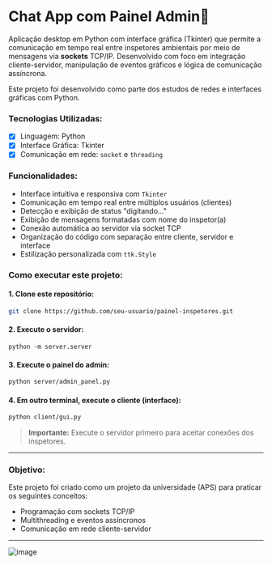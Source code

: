 # Chat App com Painel Admin💬

Aplicação desktop em Python com interface gráfica (Tkinter) que permite a comunicação em tempo real entre inspetores ambientais por meio de mensagens via **sockets** TCP/IP. Desenvolvido com foco em integração cliente-servidor, manipulação de eventos gráficos e lógica de comunicação assíncrona.

Este projeto foi desenvolvido como parte dos estudos de redes e interfaces gráficas com Python.

### Tecnologias Utilizadas:

* [x] Linguagem: Python
* [x] Interface Gráfica: Tkinter
* [x] Comunicação em rede: `socket` e `threading`

### Funcionalidades:

* Interface intuitiva e responsiva com `Tkinter`
* Comunicação em tempo real entre múltiplos usuários (clientes)
* Detecção e exibição de status "digitando..."
* Exibição de mensagens formatadas com nome do inspetor(a)
* Conexão automática ao servidor via socket TCP
* Organização do código com separação entre cliente, servidor e interface
* Estilização personalizada com `ttk.Style`

### Como executar este projeto:

#### 1. Clone este repositório:

```bash
git clone https://github.com/seu-usuario/painel-inspetores.git
```

#### 2. Execute o servidor:

```
python -m server.server
```

#### 3. Execute o painel do admin:

```bash
python server/admin_panel.py
```

#### 4. Em outro terminal, execute o cliente (interface):

```bash
python client/gui.py
```

> **Importante:** Execute o servidor primeiro para aceitar conexões dos inspetores.

---

### Objetivo:

Este projeto foi criado como um projeto da universidade (APS) para praticar os seguintes conceitos:

* Programação com sockets TCP/IP
* Multithreading e eventos assíncronos
* Comunicação em rede cliente-servidor

---

![image](https://github.com/user-attachments/assets/2dd755d6-c2ac-4842-8414-f31dbe51871c)
